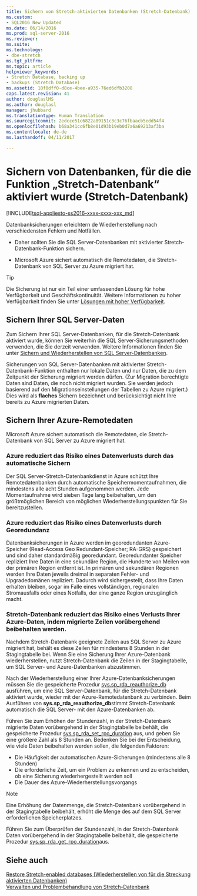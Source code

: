 ```yaml
---
title: Sichern von Stretch-aktivierten Datenbanken (Stretch-Datenbank) | Microsoft-Dokumentation
ms.custom:
- SQL2016_New_Updated
ms.date: 06/14/2016
ms.prod: sql-server-2016
ms.reviewer: 
ms.suite: 
ms.technology:
- dbe-stretch
ms.tgt_pltfrm: 
ms.topic: article
helpviewer_keywords:
- Stretch Database, backing up
- backups (Stretch Database)
ms.assetid: 18f0dff0-d8ce-4bee-a935-76ed6dfb3208
caps.latest.revision: 41
author: douglaslMS
ms.author: douglasl
manager: jhubbard
ms.translationtype: Human Translation
ms.sourcegitcommit: 2edcce51c6822a89151c3c3c76fbaacb5edd54f4
ms.openlocfilehash: b68a341cc6fb8e01d93b19eb0d7a6a69213af3ba
ms.contentlocale: de-de
ms.lasthandoff: 04/11/2017

---
```

# <a name="backup-stretch-enabled-databases-stretch-database"></a>Sichern von Datenbanken, für die die Funktion „Stretch-Datenbank“ aktiviert wurde (Stretch-Datenbank)
[!INCLUDE[tsql-appliesto-ss2016-xxxx-xxxx-xxx_md](../../includes/tsql-appliesto-ss2016-xxxx-xxxx-xxx-md.md)]

 Datenbanksicherungen erleichtern de Wiederherstellung nach verschiedensten Fehlern und Notfällen.  
  
 -   Daher sollten Sie die SQL Server-Datenbanken mit aktivierter Stretch-Datenbank-Funktion sichern.  
      
 -   Microsoft Azure sichert automatisch die Remotedaten, die Stretch-Datenbank von SQL Server zu Azure migriert hat.  

> [!TIP]
> Die Sicherung ist nur ein Teil einer umfassenden Lösung für hohe Verfügbarkeit und Geschäftskontinuität. Weitere Informationen zu hoher Verfügbarkeit finden Sie unter [Lösungen mit hoher Verfügbarkeit](../../sql-server/failover-clusters/high-availability-solutions-sql-server.md).
   
## <a name="back-up-your-sql-server-data"></a>Sichern Ihrer SQL Server-Daten  
  
Zum Sichern Ihrer SQL Server-Datenbanken, für die Stretch-Datenbank aktiviert wurde, können Sie weiterhin die SQL Server-Sicherungsmethoden verwenden, die Sie derzeit verwenden. Weitere Informationen finden Sie unter [Sichern und Wiederherstellen von SQL Server-Datenbanken](../../relational-databases/backup-restore/back-up-and-restore-of-sql-server-databases.md).
  
 Sicherungen von SQL Server-Datenbanken mit aktivierter Stretch-Datenbank-Funktion enthalten nur lokale Daten und nur Daten, die zu dem Zeitpunkt der Sicherung migriert werden dürfen. (Zur Migration berechtigte Daten sind Daten, die noch nicht migriert wurden. Sie werden jedoch basierend auf den Migrationseinstellungen der Tabellen zu Azure migriert.) Dies wird als **flaches** Sichern bezeichnet und berücksichtigt nicht Ihre bereits zu Azure migrierten Daten.  
  
## <a name="back-up-your-remote-azure-data"></a>Sichern Ihrer Azure-Remotedaten   
  
Microsoft Azure sichert automatisch die Remotedaten, die Stretch-Datenbank von SQL Server zu Azure migriert hat.    
### <a name="azure-reduces-the-risk-of-data-loss-with-automatic-backup"></a>Azure reduziert das Risiko eines Datenverlusts durch das automatische Sichern  
Der SQL Server-Stretch-Datenbankdienst in Azure schützt Ihre Remotedatenbanken durch automatische Speichermomentaufnahmen, die mindestens alle acht Stunden aufgenommen werden. Jede Momentaufnahme wird sieben Tage lang beibehalten, um den größtmöglichen Bereich von möglichen Wiederherstellungspunkten für Sie bereitzustellen.  
  
### <a name="azure-reduces-the-risk-of-data-loss-with-geo-redundancy"></a>Azure reduziert das Risiko eines Datenverlusts durch Georedundanz  
Datenbanksicherungen in Azure werden im georedundanten Azure-Speicher (Read-Access Geo Redundant-Speicher; RA-GRS) gespeichert und sind daher standardmäßig georedundant. Georedundanter Speicher repliziert Ihre Daten in eine sekundäre Region, die Hunderte von Meilen von der primären Region entfernt ist. In primären und sekundären Regionen werden Ihre Daten jeweils dreimal in separaten Fehler- und Upgradedomänen repliziert. Dadurch wird sichergestellt, dass Ihre Daten erhalten bleiben, sogar im Falle eines vollständigen, regionalen Stromausfalls oder eines Notfalls, der eine ganze Region unzugänglich macht.

### <a name="stretchRPO"></a>Stretch-Datenbank reduziert das Risiko eines Verlusts Ihrer Azure-Daten, indem migrierte Zeilen vorübergehend beibehalten werden.
Nachdem Stretch-Datenbank geeignete Zeilen aus SQL Server zu Azure migriert hat, behält es diese Zeilen für mindestens 8 Stunden in der Stagingtabelle bei. Wenn Sie eine Sicherung Ihrer Azure-Datenbank wiederherstellen, nutzt Stretch-Datenbank die Zeilen in der Stagingtabelle, um SQL Server- und Azure-Datenbanken abzustimmen.

Nach der Wiederherstellung einer Ihrer Azure-Datenbanksicherungen müssen Sie die gespeicherte Prozedur [sys.sp_rda_reauthorize_db](../../relational-databases/system-stored-procedures/sys-sp-rda-reauthorize-db-transact-sql.md) ausführen, um eine SQL Server-Datenbank, für die Stretch-Datenbank aktiviert wurde, wieder mit der Azure-Remotedatenbank zu verbinden. Beim Ausführen von **sys.sp_rda_reauthorize_db**stimmt Stretch-Datenbank automatisch die SQL Server- mit den Azure-Datenbanken ab.

Führen Sie zum Erhöhen der Stundenzahl, in der Stretch-Datenbank migrierte Daten vorübergehend in der Stagingtabelle beibehält, die gespeicherte Prozedur [sys.sp_rda_set_rpo_duration](../../relational-databases/system-stored-procedures/sys-sp-rda-set-rpo-duration-transact-sql.md) aus, und geben Sie eine größere Zahl als 8 Stunden an. Bedenken Sie bei der Entscheidung, wie viele Daten beibehalten werden sollen, die folgenden Faktoren:
-   Die Häufigkeit der automatischen Azure-Sicherungen (mindestens alle 8 Stunden)
-   Die erforderliche Zeit, um ein Problem zu erkennen und zu entscheiden, ob eine Sicherung wiederhergestellt werden soll
-   Die Dauer des Azure-Wiederherstellungsvorgangs

> [!NOTE]
> Eine Erhöhung der Datenmenge, die Stretch-Datenbank vorübergehend in der Stagingtabelle beibehält, erhöht die Menge des auf dem SQL Server erforderlichen Speicherplatzes.

Führen Sie zum Überprüfen der Stundenzahl, in der Stretch-Datenbank Daten vorübergehend in der Stagingtabelle beibehält, die gespeicherte Prozedur [sys.sp_rda_get_rpo_duration](../../relational-databases/system-stored-procedures/sys-sp-rda-get-rpo-duration-transact-sql.md)aus.

## <a name="see-also"></a>Siehe auch  
[Restore Stretch-enabled databases (Wiederherstellen von für die Streckung aktivierten Datenbanken)](../../sql-server/stretch-database/restore-stretch-enabled-databases-stretch-database.md)  
 [Verwalten und Problembehandlung von Stretch-Datenbank](../../sql-server/stretch-database/manage-and-troubleshoot-stretch-database.md)   
   
  
  

